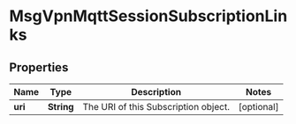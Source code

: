 
# MsgVpnMqttSessionSubscriptionLinks

## Properties
Name | Type | Description | Notes
------------ | ------------- | ------------- | -------------
**uri** | **String** | The URI of this Subscription object. |  [optional]



